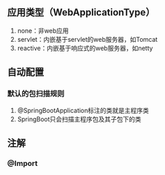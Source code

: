 
## 应用类型（WebApplicationType）

1. none：非web应用
2. servlet：内嵌基于servlet的web服务器，如Tomcat
3. reactive：内嵌基于响应式的web服务器，如netty


## 自动配置

### 默认的包扫描规则

1. @SpringBootApplication标注的类就是主程序类
2. SpringBoot只会扫描主程序包及其子包下的类



## 注解

### @Import